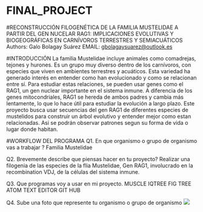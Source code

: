 # FINAL_PROJECT
#RECONSTRUCCIÓN FILOGENÉTICA DE LA FAMILIA MUSTELIDAE A PARTIR DEL GEN NUCELAR RAG1: IMPLICACIONES EVOLUTIVAS Y BIOGEOGRÁFICAS EN CARNÍVOROS TERRESTRES Y SEMIACUÁTICOS
Authors: Galo Bolagay Suárez
EMAIL: gbolagaysuarez@outlook.es

#INTRODUCCIÓN
La familia Mustelidae incluye animales como comadrejas, tejones y hurones. Es un grupo muy diverso dentro de los carnívoros, con especies que viven en ambientes terrestres y acuáticos. Esta variedad ha generado interés en entender como han evolucionado y como se relacionan entre sí.
Para estudiar estas relaciones, se pueden usar genes como el RAG1, un gen nuclear importante en el sistema inmune. A diferencia de los genes mitocondriales, RAG1 se hereda de ambos padres y cambia más lentamente, lo que lo hace útil para estudiar la evolución a largo plazo.
Este proyecto busca usar secuencias del gen RAG1 de diferentes especies de mustelidos para construir un árbol evolutivo y entender mejor como estan relacionadas. Asi se podrán observar patrones segun su forma de vida o lugar donde habitan.


#WORKFLOW DEL PROGRAMA
Q1. En que organismo o grupo de organismo vas a trabajar ?
Familia Mustelidae

Q2. Brevemente describe que piensas hacer en tu proyecto?
Realizar una filogenia de las especies de la flia Mustelidae, Gen RAG1, involucrado en la recombination VDJ, de la células del sistema inmune.

Q3. Que programas voy a usar en mi proyecto. 
MUSCLE
IQTREE
FIG TREE 
ATOM TEXT EDITOR
GIT HUB

Q4. Sube una foto que represente tu organismo o grupo de organismo
![](https://animaldiversity.org/collections/contributors/david_blank/Meversmannii2/medium.jpg)
